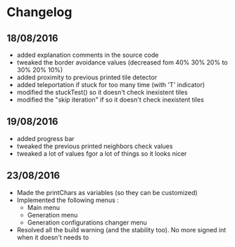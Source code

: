 # Changelog

## 18/08/2016	
 - added explanation comments in the source code
 - tweaked the border avoidance values (decreased fom 40% 30% 20% to 30% 20% 10%)
 - added proximity to previous printed tile detector
 - added teleportation if stuck for too many time (with 'T' indicator)
 - modified the stuckTest() so it doesn't check inexistent tiles
 - modified the "skip iteration" if so it doesn't check inexistent tiles

## 19/08/2016
 - added progress bar
 - tweaked the previous printed neighbors check values
 - tweaked a lot of values fgor a lot of things so it looks nicer

## 23/08/2016
 - Made the printChars as variables (so they can be customized)
 - Implemented the following menus : 
	- Main menu
	- Generation menu
	- Generation configurations changer menu
 - Resolved all the build warning (and the stability too). No more signed int when it doesn't needs to
